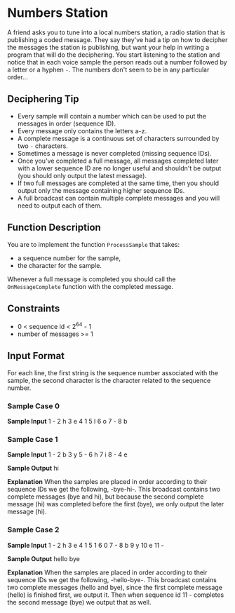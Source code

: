 # Numbers Station

A friend asks you to tune into a local numbers station, a radio station that is publishing a coded message. They say they've had a tip on how to decipher the messages the station is publishing, but want your help in writing a program that will do the deciphering. You start listening to the station and notice that in each voice sample the person reads out a number followed by a letter or a hyphen `-`. The numbers don't seem to be in any particular order...

## Deciphering Tip

- Every sample will contain a number which can be used to put the messages in order (sequence ID).
- Every message only contains the letters a-z.
- A complete message is a continuous set of characters surrounded by two `-` characters.
- Sometimes a message is never completed (missing sequence IDs).
- Once you've completed a full message, all messages completed later with a lower sequence ID are no longer useful and shouldn't be output (you should only output the latest message).
- If two full messages are completed at the same time, then you should output only the message containing higher sequence IDs.
- A full broadcast can contain multiple complete messages and you will need to output each of them.

## Function Description

You are to implement the function `ProcessSample` that takes:
- a sequence number for the sample,
- the character for the sample.

Whenever a full message is completed you should call the `OnMessageComplete` function with the completed message.

## Constraints

- 0 < sequence id < 2<sup>64</sup> - 1
- number of messages >= 1

## Input Format

For each line, the first string is the sequence number associated with the sample, the second character is the character related to the sequence number.

### Sample Case 0

**Sample Input**
1 - 
2 h
3 е
4 1
5 l
6 o
7 -
8 b

### Sample Case 1

**Sample Input**
1 -
2 b
3 y
5 -
6 h
7 i
8 -
4 е

**Sample Output**
hi


**Explanation**
When the samples are placed in order according to their sequence IDs we get the following, -bye-hi-. This broadcast contains two complete messages (bye and hi), but because the second complete message (hi) was completed before the first (bye), we only output the later message (hi).

### Sample Case 2

**Sample Input**
1 -
2 h
3 e
4 1
5 1
6 0
7 -
8 b
9 y
10 e
11 -

**Sample Output**
hello bye

**Explanation**
When the samples are placed in order according to their sequence IDs we get the following, -hello-bye-. This broadcast contains two complete messages (hello and bye), since the first complete message (hello) is finished first, we output it. Then when sequence id 11 - completes the second message (bye) we output that as well.
